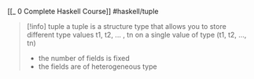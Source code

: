 [[_ 0 Complete Haskell Course]]
#haskell/tuple

>[!info] tuple
>a tuple is a structure type that allows you to store different type values t1, t2, ... , tn on a single  value of type (t1, t2, ..., tn)
>- the number of fields is fixed
>- the fields are of heterogeneous type

```haskell

```





